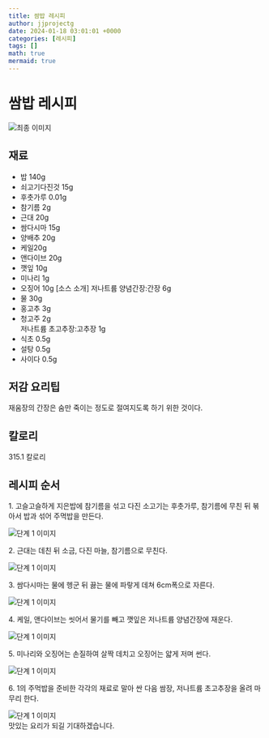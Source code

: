 ```yaml
---
title: 쌈밥 레시피
author: jjprojectg
date: 2024-01-18 03:01:01 +0000
categories: [레시피]
tags: []
math: true
mermaid: true
---
```

<meta name="og:type" content="website"/>
<meta charset="UTF-8"/>
<div class="header">
  <h1>쌈밥 레시피</h1>
</div>

<div class="container my-4">
  <div class="row">
    <div class="col-12 col-md-6">
      <div class="recipe-image">
        <img src="http://www.foodsafetykorea.go.kr/uploadimg/20141117/20141117053342_1416213222185.jpg" class="step-image" alt="최종 이미지"/>
      </div>
    </div>
    <div class="col-12 col-md-6">
      <div class="ingredients">
        <h2>재료</h2>
        <ul class="card">
          <li> 밥 140g </li>
          <li>  쇠고기다진것 15g </li>
          <li>  후춧가루 0.01g </li>
          <li>  참기름 2g </li>
          <li>  근대 20g </li>
          <li>  쌈다시마 15g </li>
          <li>  양배추 20g </li>
          <li>  케일20g </li>
          <li>  앤다이브 20g </li>
          <li>  깻잎 10g </li>
          <li>  미나리 1g </li>
          <li>  오징어 10g [소스 소개] 저나트륨 양념간장:간장 6g </li>
          <li>  물 30g </li>
          <li>  홍고추 3g </li>
          <li>  청고주 2g<br />저나트륨 초고추장:고추장 1g </li>
          <li>  식초 0.5g </li>
          <li> 설탕 0.5g </li>
          <li> 사이다 0.5g </li>
</ul>
      </div>
    </div>
    <div class="col-12 col-md-6">
      <div class="ingredients">
        <h2>저감 요리팁</h2>
        <div class="card"> 
          <p>
            재움장의 간장은 숨만 죽이는 정도로 절여지도록 하기 위한 것이다.
          </p>
        </div>
      </div>
      <div class="ingredients">
        <h2>칼로리</h2>
        <div class="card"> 
          <p>
            315.1 칼로리
          </p>
        </div>
      </div>
    </div>
  </div>

  <h2 class="my-4">레시피 순서</h2>
  <div class="card recipe-card">
    <div class="card-body recipe-step">
      <p class="card-text step-description">1. 고슬고슬하게 지은밥에 참기름을 섞고 다진 소고기는 후춧가루, 참기름에 무친 뒤 볶아서 밥과 섞어 주먹밥을 만든다.</p>
      <img src="http://www.foodsafetykorea.go.kr/uploadimg/cook/791-1.jpg" alt="단계 1 이미지" class="step-image"/>
    </div>
  </div>
  <div class="card recipe-card">
    <div class="card-body recipe-step">
      <p class="card-text step-description">2. 근대는 데친 뒤 소금, 다진 마늘, 참기름으로 무친다.</p>
      <img src="http://www.foodsafetykorea.go.kr/uploadimg/cook/791-2.jpg" alt="단계 1 이미지" class="step-image"/>
    </div>
  </div>
  <div class="card recipe-card">
    <div class="card-body recipe-step">
      <p class="card-text step-description">3. 쌈다시마는 물에 헹군 뒤 끓는 물에 파랗게 데쳐 6cm폭으로 자른다.</p>
      <img src="http://www.foodsafetykorea.go.kr/uploadimg/cook/791-3.jpg" alt="단계 1 이미지" class="step-image"/>
    </div>
  </div>
  <div class="card recipe-card">
    <div class="card-body recipe-step">
      <p class="card-text step-description">4. 케일, 앤다이브는 씻어서 물기를 빼고 깻잎은 저나트륨 양념간장에 재운다.</p>
      <img src="http://www.foodsafetykorea.go.kr/uploadimg/cook/791-4.jpg" alt="단계 1 이미지" class="step-image"/>
    </div>
  </div>
  <div class="card recipe-card">
    <div class="card-body recipe-step">
      <p class="card-text step-description">5. 미나리와 오징어는 손질하여 살짝 데치고 오징어는 얇게 저며 썬다.</p>
      <img src="http://www.foodsafetykorea.go.kr/uploadimg/cook/791-5.jpg" alt="단계 1 이미지" class="step-image"/>
    </div>
  </div>
  <div class="card recipe-card">
    <div class="card-body recipe-step">
      <p class="card-text step-description">6. 1의 주먹밥을 준비한 각각의 재료로 말아 싼 다음 쌈장, 저나트륨 초고추장을 올려 마무리 한다.</p>
      <img src="http://www.foodsafetykorea.go.kr/uploadimg/cook/791-6.jpg" alt="단계 1 이미지" class="step-image"/>
    </div>
  </div>

</div>
맛있는 요리가 되길 기대하겠습니다.
